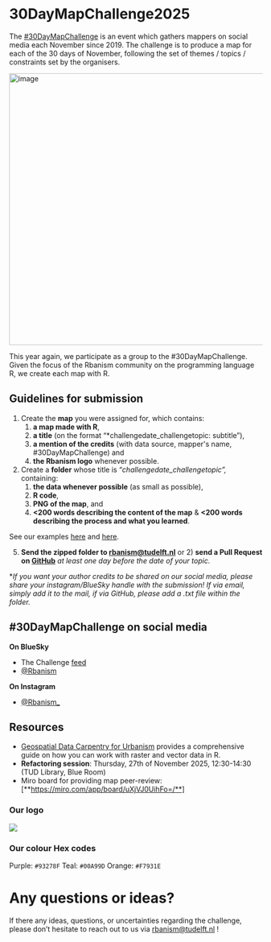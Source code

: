 # 30DayMapChallenge2025

The [#30DayMapChallenge](https://30daymapchallenge.com/) is an event which gathers mappers on social media each November since 2019. The challenge is to produce a map for each of the 30 days of November, following the set of themes / topics / constraints set by the organisers.

<img width="960" height="540" alt="image" src="https://github.com/user-attachments/assets/d5886338-39d6-4fd2-abbe-91f239370682" />

This year again, we participate as a group to the #30DayMapChallenge. Given the focus of the Rbanism community on the programming language R, we create each map with R.


## Guidelines for submission
1. Create the **map** you were assigned for, which contains:
    1) **a map made with R**,
    2) **a title** (on the format “*challengedate_challengetopic: subtitle”),
    3) **a mention of the credits** (with data source, mapper's name, #30DayMapChallenge) and
    4) **the Rbanism logo** whenever possible.
3. Create a **folder** whose title is “*challengedate_challengetopic”,* containing:
    1) **the data whenever possible** (as small as possible),
    2) **R code**,
    3) **PNG of the map**, and
    4) **<200 words describing the content of the map** & **<200 words describing the process and what you learned**.

See our examples [here](https://github.com/Rbanism/30DayMapChallenge2024/tree/main/8Nov_HDX) and [here](https://github.com/Rbanism/30DayMapChallenge2024/tree/main/15Nov_MyData).

5. **Send the zipped folder to [rbanism@tudelft.nl](mailto:rbanism@tudelft.nl)** or 2) **send a Pull Request on [GitHub](https://github.com/Rbanism/30DayMapChallenge2024)** *at least one day before the date of your topic.*

**If you want your author credits to be shared on our social media, please share your instagram/BlueSky handle with the submission! If via email, simply add it to the mail, if via GitHub, please add a .txt file within the folder.*

## #30DayMapChallenge on social media 

**On BlueSky**
- The Challenge [feed](https://bsky.app/profile/did:plc:bjm7fq6jgotowpim5ggfbzw6/feed/aaaiqkbjq3yhy)
- [@Rbanism](https://bsky.app/profile/rbanism.bsky.social)

**On Instagram**
- [@Rbanism_](https://www.instagram.com/rbanism_?utm_source=ig_web_button_share_sheet&igsh=ZDNlZDc0MzIxNw==)


## Resources
- [Geospatial Data Carpentry for Urbanism](https://carpentries-incubator.github.io/r-geospatial-urban/) provides a comprehensive guide on how you can work with raster and vector data in R.
- **Refactoring session**: Thursday, 27th of November 2025, 12:30-14:30 (TUD Library, Blue Room)
- Miro board for providing map peer-review: [**https://miro.com/app/board/uXjVJ0UihFo=/**]

### Our logo
![](https://rbanism.org/assets/imgs/about/vi_l.jpg)

### Our colour Hex codes
Purple: `#93278F`
Teal: `#00A99D`
Orange: `#F7931E`

# Any questions or ideas?
If there any ideas, questions, or uncertainties regarding the challenge, please don’t hesitate to reach out to us via [rbanism@tudelft.nl](mailto:rbanism@tudelft.nl) !
